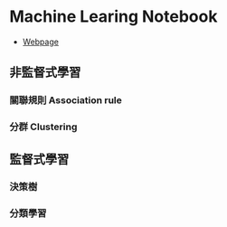 # Machine Learing Notebook

* [Webpage](http://yichubsung.github.io/Machine-Learing-Notebook)

## 非監督式學習

### 關聯規則 Association rule

### 分群 Clustering


## 監督式學習

### 決策樹

### 分類學習